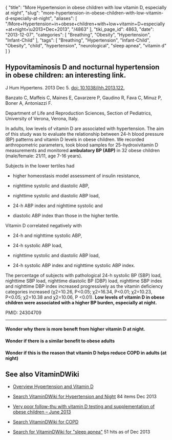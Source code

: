 {
    "title": "More Hypertension in obese children with low vitamin D, especially at night",
    "slug": "more-hypertension-in-obese-children-with-low-vitamin-d-especially-at-night",
    "aliases": [
        "/More+Hypertension+in+obese+children+with+low+vitamin+D+especially+at+night+\u2013+Dec+2013",
        "/4863"
    ],
    "tiki_page_id": 4863,
    "date": "2013-12-07",
    "categories": [
        "Breathing",
        "Obesity",
        "Hypertension",
        "Infant-Child"
    ],
    "tags": [
        "Breathing",
        "Hypertension",
        "Infant-Child",
        "Obesity",
        "child",
        "hypertension",
        "neurological",
        "sleep apnea",
        "vitamin d"
    ]
}


## Hypovitaminosis D and nocturnal hypertension in obese children: an interesting link.

J Hum Hypertens. 2013 Dec 5. [doi: 10.1038/jhh.2013.122.](https://doi.org/10.1038/jhh.2013.122.) 

Banzato C, Maffeis C, Maines E, Cavarzere P, Gaudino R, Fava C, Minuz P, Boner A, Antoniazzi F.

Department of Life and Reproduction Sciences, Section of Pediatrics, University of Verona, Verona, Italy.

In adults, low levels of vitamin D are associated with hypertension. The aim of this study was to evaluate the relationship between 24-h blood pressure (BP) patterns and vitamin D levels in obese children. We recorded anthropometric parameters, took blood samples for 25-hydroxivitamin D measurements and monitored  **ambulatory BP (ABP)**  in 32 obese children (male/female: 21/11, age 7-16 years). 

Subjects in the lower tertiles had 

* higher homeostasis model assessment of insulin resistance, 

* nighttime systolic and diastolic ABP, 

* nighttime systolic and diastolic ABP load, 

* 24-h ABP index and nighttime systolic and 

* diastolic ABP index than those in the higher tertile. 

Vitamin D correlated negatively with 

* 24-h and nighttime systolic ABP, 

* 24-h systolic ABP load, 

* nighttime systolic and diastolic ABP load, 

* 24-h systolic ABP index and nighttime systolic ABP index. 

The percentage of subjects with pathological 24-h systolic BP (SBP) load, nighttime SBP load, nighttime diastolic BP (DBP) load, nighttime SBP index and nighttime DBP index increased progressively as the vitamin deficiency categories increased (χ2=10.26, P<0.05; χ2=16.34, P<0.01; χ2=10.23, P<0.05; χ2=10.38 and χ2=10.06, P <0.01).  **Low levels of vitamin D in obese children were associated with a higher BP burden, especially at night.** 

PMID:     24304709

---

#### Wonder why there is more beneft from higher vitamin D at night.

#### Wonder if there is a similar benefit to obese adults

#### Wonder if this is the reason that vitamin D helps reduce COPD in adults (at night)

## See also VitaminDWiki

* [Overview Hypertension and Vitamin D](/tags/overview-hypertension-and-vitamin-d.html)

* [Search VitaminDWiki for Hypertension and Night](https://www.VitaminDWiki.com/Search+Results?hl=en&oe=UTF-8&ie=UTF-8&btnG=Google+Search&googles.x=0&googles.y=0&q=hypertension+night&domains=VitaminDWiki.com&sitesearch=VitaminDWiki.com) 84 items Dec 2013

* [Very poor follow-thu with vitamin D testing and supplementation of obese children – June 2013](/posts/very-poor-follow-thu-with-vitamin-d-testing-and-supplementation-of-obese-children)

* [Search VitaminDWiki for COPD](https://www.VitaminDWiki.com/Search+Results?hl=en&oe=UTF-8&ie=UTF-8&btnG=Google+Search&googles.x=0&googles.y=0&q=%22+chronic+obstructive+pulmonary+disease%22+OR+copd&domains=VitaminDWiki.com&sitesearch=VitaminDWiki.com)

* [Search for VitaminDWiki for "sleep apnea"](https://www.VitaminDWiki.com/Search+Results?hl=en&oe=UTF-8&ie=UTF-8&btnG=Google+Search&googles.x=0&googles.y=0&q=%22sleep+apnea%22&domains=VitaminDWiki.com&sitesearch=VitaminDWiki.com) 51 hits as of Dec 2013